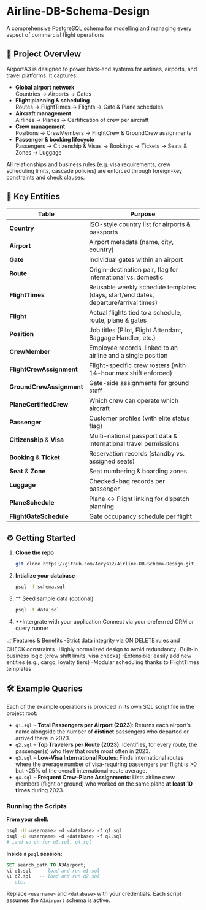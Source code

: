 # Airline-DB-Schema-Design
A comprehensive PostgreSQL schema for modelling and managing every aspect of commercial flight operations
## 🚀 Project Overview

AirportA3 is designed to power back-end systems for airlines, airports, and travel platforms. It captures:

- **Global airport network**  
  Countries → Airports → Gates  
- **Flight planning & scheduling**  
  Routes → FlightTimes → Flights → Gate & Plane schedules  
- **Aircraft management**  
  Airlines → Planes → Certification of crew per aircraft  
- **Crew management**  
  Positions → CrewMembers → FlightCrew & GroundCrew assignments  
- **Passenger & booking lifecycle**  
  Passengers → Citizenship & Visas → Bookings → Tickets → Seats & Zones → Luggage  

All relationships and business rules (e.g. visa requirements, crew scheduling limits, cascade policies) are enforced through foreign-key constraints and check clauses.

## 🔑 Key Entities

| Table                        | Purpose                                                                                  |
|------------------------------|------------------------------------------------------------------------------------------|
| **Country**                  | ISO-style country list for airports & passports                                          |
| **Airport**                  | Airport metadata (name, city, country)                                                   |
| **Gate**                     | Individual gates within an airport                                                       |
| **Route**                    | Origin–destination pair, flag for international vs. domestic                              |
| **FlightTimes**              | Reusable weekly schedule templates (days, start/end dates, departure/arrival times)       |
| **Flight**                   | Actual flights tied to a schedule, route, plane & gates                                  |
| **Position**                 | Job titles (Pilot, Flight Attendant, Baggage Handler, etc.)                              |
| **CrewMember**               | Employee records, linked to an airline and a single position                             |
| **FlightCrewAssignment**     | Flight-specific crew rosters (with 14-hour max shift enforced)                           |
| **GroundCrewAssignment**     | Gate-side assignments for ground staff                                                  |
| **PlaneCertifiedCrew**       | Which crew can operate which aircraft                                                    |
| **Passenger**                | Customer profiles (with elite status flag)                                              |
| **Citizenship** & **Visa**   | Multi-national passport data & international travel permissions                          |
| **Booking** & **Ticket**     | Reservation records (standby vs. assigned seats)                                         |
| **Seat** & **Zone**          | Seat numbering & boarding zones                                                          |
| **Luggage**                  | Checked-bag records per passenger                                                        |
| **PlaneSchedule**            | Plane ↔ Flight linking for dispatch planning                                             |
| **FlightGateSchedule**       | Gate occupancy schedule per flight                                                       |

## ⚙️ Getting Started

1. **Clone the repo**  
   ```bash
   git clone https://github.com/Aerys12/Airline-DB-Schema-Design.git
2. **Intialize your database**
   ```bash
   psql -f schema.sql
3. ** Seed sample data (optional)
   ```bash
   psql -f data.sql
4. **Intergrate with your application
   Connect via your preferrred ORM or query runner

📈 Features & Benefits
-Strict data integrity via ON DELETE rules and CHECK constraints
-Highly normalized design to avoid redundancy
-Built-in business logic (crew shift limits, visa checks)
-Extensible: easily add new entities (e.g., cargo, loyalty tiers)
-Modular scheduling thanks to FlightTimes templates

## 🛠️ Example Queries

Each of the example operations is provided in its own SQL script file in the project root:

- `q1.sql` – **Total Passengers per Airport (2023)**: Returns each airport’s name alongside the number of **distinct** passengers who departed or arrived there in 2023.
- `q2.sql` – **Top Travelers per Route (2023)**: Identifies, for every route, the passenger(s) who flew that route most often in 2023.
- `q3.sql` – **Low-Visa International Routes**: Finds international routes where the average number of visa-requiring passengers per flight is >0 but <25% of the overall international-route average.
- `q4.sql` – **Frequent Crew–Plane Assignments**: Lists airline crew members (flight or ground) who worked on the same plane **at least 10 times** during 2023.

### Running the Scripts

**From your shell:**
```bash
psql -U <username> -d <database> -f q1.sql
psql -U <username> -d <database> -f q2.sql
# …and so on for q3.sql, q4.sql
```

**Inside a `psql` session:**
```sql
SET search_path TO A3Airport;
\i q1.sql   -- load and run q1.sql
\i q2.sql   -- load and run q2.sql
-- etc.
```

Replace `<username>` and `<database>` with your credentials. Each script assumes the `A3Airport` schema is active.


